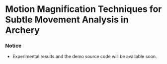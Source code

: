 # Motion Magnification Techniques for Subtle Movement Analysis in Archery 

### Notice
- Experimental results and the demo source code will be available soon.
